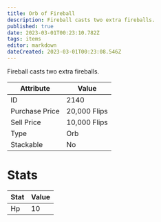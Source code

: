 ```yaml
---
title: Orb of Fireball
description: Fireball casts two extra fireballs.
published: true
date: 2023-03-01T00:23:10.782Z
tags: items
editor: markdown
dateCreated: 2023-03-01T00:23:08.546Z
---
```


Fireball casts two extra fireballs.

|Attribute|Value|
|-|-|
|ID|2140|
|Purchase Price|20,000 Flips|
|Sell Price|10,000 Flips|
|Type|Orb|
|Stackable|No|

# Stats
|Stat|Value|
|-|-|
|Hp|10|
